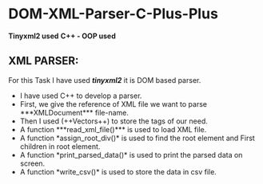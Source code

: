 # DOM-XML-Parser-C-Plus-Plus
****Tinyxml2 used****
****C++ - OOP used****


## XML PARSER:

For this Task I have used ***tinyxml2*** it is DOM based parser.
<ul>
<li> I have used C++ to develop a parser.</li>
<li> First, we give the reference of XML file we want to parse ***XMLDocument*** file-name.</li>
<li> Then I used (++Vectors++) to store the tags of our need.</li>
<li> A function ***read_xml_file()*** is used to load XML file.</li>
<li> A function *assign_root_div()* is used to find the root element and First children in root
element.</li>
<li> A function *print_parsed_data()* is used to print the parsed data on screen.</li>
<li> A function *write_csv()* is used to store the data in csv file.</li>
<ul>
